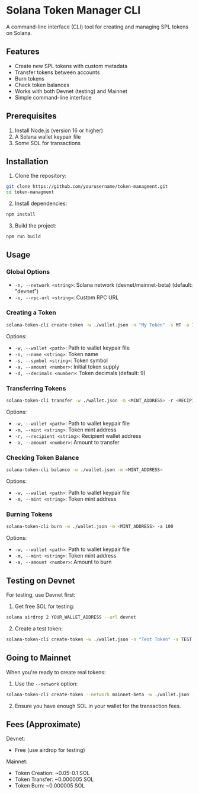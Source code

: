 # Solana Token Manager CLI

A command-line interface (CLI) tool for creating and managing SPL tokens on Solana.

## Features

- Create new SPL tokens with custom metadata
- Transfer tokens between accounts
- Burn tokens
- Check token balances
- Works with both Devnet (testing) and Mainnet
- Simple command-line interface

## Prerequisites

1. Install Node.js (version 16 or higher)
2. A Solana wallet keypair file
3. Some SOL for transactions

## Installation

1. Clone the repository:
```bash
git clone https://github.com/yourusername/token-managment.git
cd token-managment
```

2. Install dependencies:
```bash
npm install
```

3. Build the project:
```bash
npm run build
```

## Usage

### Global Options
- `-n, --network <string>`: Solana network (devnet/mainnet-beta) (default: "devnet")
- `-u, --rpc-url <string>`: Custom RPC URL

### Creating a Token
```bash
solana-token-cli create-token -w ./wallet.json -n "My Token" -s MT -a 1000000
```
Options:
- `-w, --wallet <path>`: Path to wallet keypair file
- `-n, --name <string>`: Token name
- `-s, --symbol <string>`: Token symbol
- `-a, --amount <number>`: Initial token supply
- `-d, --decimals <number>`: Token decimals (default: 9)

### Transferring Tokens
```bash
solana-token-cli transfer -w ./wallet.json -m <MINT_ADDRESS> -r <RECIPIENT_ADDRESS> -a 100
```
Options:
- `-w, --wallet <path>`: Path to wallet keypair file
- `-m, --mint <string>`: Token mint address
- `-r, --recipient <string>`: Recipient wallet address
- `-a, --amount <number>`: Amount to transfer

### Checking Token Balance
```bash
solana-token-cli balance -w ./wallet.json -m <MINT_ADDRESS>
```
Options:
- `-w, --wallet <path>`: Path to wallet keypair file
- `-m, --mint <string>`: Token mint address

### Burning Tokens
```bash
solana-token-cli burn -w ./wallet.json -m <MINT_ADDRESS> -a 100
```
Options:
- `-w, --wallet <path>`: Path to wallet keypair file
- `-m, --mint <string>`: Token mint address
- `-a, --amount <number>`: Amount to burn

## Testing on Devnet

For testing, use Devnet first:

1. Get free SOL for testing:
```bash
solana airdrop 2 YOUR_WALLET_ADDRESS --url devnet
```

2. Create a test token:
```bash
solana-token-cli create-token -w ./wallet.json -n "Test Token" -s TEST -a 1000000
```

## Going to Mainnet

When you're ready to create real tokens:

1. Use the `--network` option:
```bash
solana-token-cli create-token --network mainnet-beta -w ./wallet.json -n "My Token" -s MT -a 1000000
```

2. Ensure you have enough SOL in your wallet for the transaction fees.

## Fees (Approximate)

Devnet:
- Free (use airdrop for testing)

Mainnet:
- Token Creation: ~0.05-0.1 SOL
- Token Transfer: ~0.000005 SOL
- Token Burn: ~0.000005 SOL